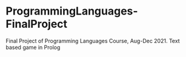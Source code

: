 # ProgrammingLanguages-FinalProject
Final Project of Programming Languages Course, Aug-Dec 2021. Text based game in Prolog

